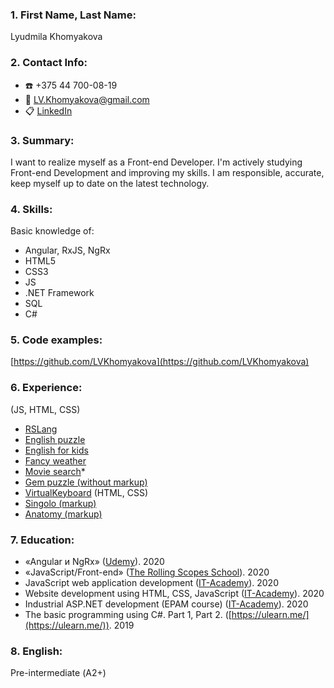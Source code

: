 ### 1. First Name, Last Name:
Lyudmila Khomyakova
### 2. Contact Info:
- :phone: +375 44 700-08-19
- :e-mail: LV.Khomyakova@gmail.com
- :clipboard: [LinkedIn](https://www.linkedin.com/in/%D0%BB%D1%8E%D0%B4%D0%BC%D0%B8%D0%BB%D0%B0-%D1%85%D0%BE%D0%BC%D1%8F%D0%BA%D0%BE%D0%B2%D0%B0-20b6791b0/)

### 3. Summary:
I want to realize myself as a Front-end Developer. 
I'm actively studying Front-end Development and improving my skills.
I am responsible, accurate, keep myself up to date on the latest technology.

### 4. Skills:
Basic knowledge of:
* Angular, RxJS, NgRx
* HTML5
* CSS3
* JS
* .NET Framework
* SQL
* C#

### 5. Code examples:
[https://github.com/LVKhomyakova](https://github.com/LVKhomyakova)
  
### 6. Experience:
(JS, HTML, CSS)
* [RSLang](https://rslang-team12-lvkhomyakova.netlify.app/)
* [English puzzle](https://lvkhomyakova-english-puzzle.netlify.app/)
* [English for kids](https://lvkhomyakova-english-for-kids.netlify.app/)
* [Fancy weather](https://lvkhomyakova-fancy-weather.netlify.app/)
* [Movie search](https://lvkhomyakova-movie-search.netlify.app/)* 
* [Gem puzzle (without markup)](https://lvkhomyakova.github.io/RSS_gem-puzzle/)
* [VirtualKeyboard](https://lvkhomyakova.github.io/RSS_VirtualKeyboard/dist/)
(HTML, CSS)
* [Singolo (markup)](https://lvkhomyakova.github.io/RSS_singolo/)
* [Anatomy (markup)](https://lvkhomyakova.github.io/index.html) 

### 7. Education:
* «Angular и NgRx» ([Udemy](https://www.udemy.com/course/angular-and-ngrx-writing-real-project-from-scratch/)). 2020
* «JavaScript/Front-end» ([The Rolling Scopes School](https://rs.school/js/)). 2020
* JavaScript web application development ([IT-Academy](https://www.it-academy.by/course/front-end-developer/razrabotka-veb-prilozheniy-na-javascript/)). 2020
* Website development using HTML, CSS, JavaScript ([IT-Academy](https://www.it-academy.by/course/front-end-developer/fd1-razrabotka-veb-saytov-s-ispolzovaniem-html-css-i-javascript/)). 2020
* Industrial ASP.NET development (EPAM course) ([IT-Academy](https://www.it-academy.by/course/asp-net-developer/nd2-razrabotka-prilozheniy-na-asp-net/)). 2020
* The basic  programming  using C#. Part 1, Part 2. ([https://ulearn.me/](https://ulearn.me/)). 2019

### 8. English:
Pre-intermediate (А2+)
